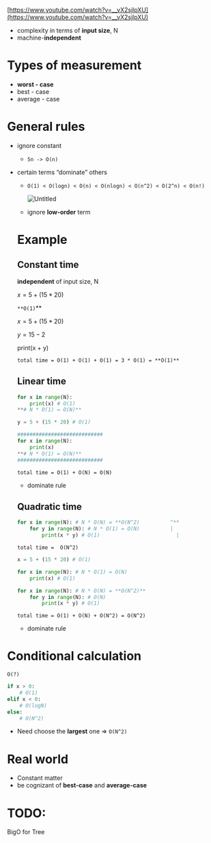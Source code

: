 [https://www.youtube.com/watch?v=__vX2sjlpXU](https://www.youtube.com/watch?v=__vX2sjlpXU)

- complexity in terms of **input size**, N
- machine-**independent**

# Types of measurement

- **worst - case**
- best - case
- average - case

# General rules

- ignore constant
    - `5n -> O(n)`
- certain terms “dominate” others
    - `O(1) < O(logn) < O(n) < O(nlogn) < O(n^2) < O(2^n) < O(n!)`
        
        ![Untitled](BigO%20notation/Untitled.png)
        
    - ignore **low-order** term
    
    # Example
    
    ## Constant time
    
    **independent** of input size, N
    
    $x = 5+(15*20)$
    
    `**O(1)`** 
    
    $x=5+(15*20)$
    
    $y=15-2$
    
    print(x + y)
    
    `total time = O(1) + O(1) + O(1) = 3 * O(1) = **O(1)**`
    
    ## Linear time
    
    ```python
    for x in range(N):
    	print(x) # O(1)
    **# N * O(1) = O(N)**
    ```
    
    ```python
    y = 5 + (15 * 20) # O(1)
    
    ############################
    for x in range(N):
    	print(x)
    **# N * O(1) = O(N)**
    ############################
    ```
    
    `total time = O(1) + O(N) = O(N)`
    
    - dominate rule
    
    ## Quadratic time
    
    ```python
    for x in range(N): # N * O(N) = **O(N^2)          ^**
    	for y in range(N): # N * O(1) = O(N)          |
    		print(x * y) # O(1)                         |
    ```
    
    `total time =  O(N^2)`
    
    ```python
    x = 5 + (15 * 20) # O(1)
    
    for x in range(N): # N * O(1) = O(N)
    	print(x) # O(1)
    
    for x in range(N): # N * O(N) = **O(N^2)**
    	for y in range(N): # O(N)
    		print(x * y) # O(1)
    ```
    
    `total time = O(1) + O(N) + O(N^2) = O(N^2)`
    
    - dominate rule

# Conditional calculation

`O(?)`

```python
if x > 0:
	# O(1)
elif x < 0:
	# O(logN)
else:
	# O(N^2)
```

- Need choose the **largest** one ⇒ `O(N^2)`

# Real world

- Constant matter
- be cognizant of **best-case** and **average-case**

# TODO:

BigO for Tree